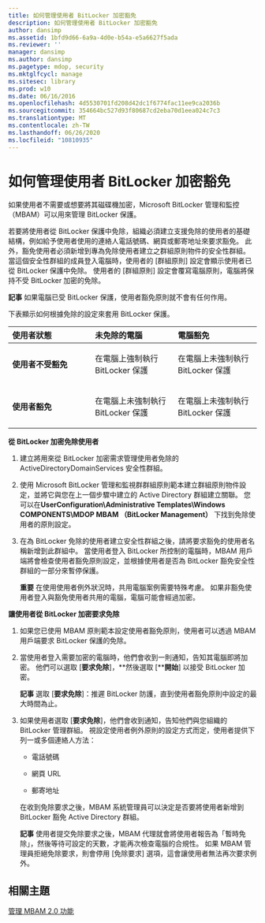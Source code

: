 ```yaml
---
title: 如何管理使用者 BitLocker 加密豁免
description: 如何管理使用者 BitLocker 加密豁免
author: dansimp
ms.assetid: 1bfd9d66-6a9a-4d0e-b54a-e5a6627f5ada
ms.reviewer: ''
manager: dansimp
ms.author: dansimp
ms.pagetype: mdop, security
ms.mktglfcycl: manage
ms.sitesec: library
ms.prod: w10
ms.date: 06/16/2016
ms.openlocfilehash: 4d5530701fd208d42dc1f6774fac11ee9ca2036b
ms.sourcegitcommit: 354664bc527d93f80687cd2eba70d1eea024c7c3
ms.translationtype: MT
ms.contentlocale: zh-TW
ms.lasthandoff: 06/26/2020
ms.locfileid: "10810935"
---
```

# 如何管理使用者 BitLocker 加密豁免


如果使用者不需要或想要將其磁碟機加密，Microsoft BitLocker 管理和監控（MBAM）可以用來管理 BitLocker 保護。

若要將使用者從 BitLocker 保護中免除，組織必須建立支援免除的使用者的基礎結構，例如給予使用者使用的連絡人電話號碼、網頁或郵寄地址來要求豁免。 此外，豁免使用者必須新增到專為免除使用者建立之群組原則物件的安全性群組。 當這個安全性群組的成員登入電腦時，使用者的 [群組原則] 設定會顯示使用者已從 BitLocker 保護中免除。 使用者的 [群組原則] 設定會覆寫電腦原則，電腦將保持不受 BitLocker 加密的免除。

**記事** 如果電腦已受 BitLocker 保護，使用者豁免原則就不會有任何作用。

 

下表顯示如何根據免除的設定來套用 BitLocker 保護。

<table>
<colgroup>
<col width="33%" />
<col width="33%" />
<col width="33%" />
</colgroup>
<thead>
<tr class="header">
<th align="left">使用者狀態</th>
<th align="left">未免除的電腦</th>
<th align="left">電腦豁免</th>
</tr>
</thead>
<tbody>
<tr class="odd">
<td align="left"><p><strong>使用者不受豁免</strong></p></td>
<td align="left"><p>在電腦上強制執行 BitLocker 保護</p></td>
<td align="left"><p>在電腦上未強制執行 BitLocker 保護</p></td>
</tr>
<tr class="even">
<td align="left"><p><strong>使用者豁免</strong></p></td>
<td align="left"><p>在電腦上未強制執行 BitLocker 保護</p></td>
<td align="left"><p>在電腦上未強制執行 BitLocker 保護</p></td>
</tr>
</tbody>
</table>

 

**從 BitLocker 加密免除使用者**

1.  建立將用來從 BitLocker 加密需求管理使用者免除的 ActiveDirectoryDomainServices 安全性群組。

2.  使用 Microsoft BitLocker 管理和監視群群組原則範本建立群組原則物件設定，並將它與您在上一個步驟中建立的 Active Directory 群組建立關聯。 您可以在**UserConfiguration\\Administrative Templates\\Windows COMPONENTS\\MDOP MBAM （BitLocker Management）** 下找到免除使用者的原則設定。

3.  在為 BitLocker 免除的使用者建立安全性群組之後，請將要求豁免的使用者名稱新增到此群組中。 當使用者登入 BitLocker 所控制的電腦時，MBAM 用戶端將會檢查使用者豁免原則設定，並根據使用者是否為 BitLocker 豁免安全性群組的一部分來暫停保護。

    **重要** 在使用使用者例外狀況時，共用電腦案例需要特殊考慮。 如果非豁免使用者登入與豁免使用者共用的電腦，電腦可能會經過加密。

     

**讓使用者從 BitLocker 加密要求免除**

1.  如果您已使用 MBAM 原則範本設定使用者豁免原則，使用者可以透過 MBAM 用戶端要求 BitLocker 保護的免除。

2.  當使用者登入需要加密的電腦時，他們會收到一則通知，告知其電腦即將加密。 他們可以選取 [**要求免除**]，**然後選取 [****開始**] 以接受 BitLocker 加密。

    **記事** 選取 [**要求免除**]：推遲 BitLocker 防護，直到使用者豁免原則中設定的最大時間為止。

     

3.  如果使用者選取 [**要求免除**]，他們會收到通知，告知他們與您組織的 BitLocker 管理群組。 視設定使用者例外原則的設定方式而定，使用者提供下列一或多個連絡人方法：

    -   電話號碼

    -   網頁 URL

    -   郵寄地址

    在收到免除要求之後，MBAM 系統管理員可以決定是否要將使用者新增到 BitLocker 豁免 Active Directory 群組。

    **記事** 使用者提交免除要求之後，MBAM 代理就會將使用者報告為「暫時免除」，然後等待可設定的天數，才能再次檢查電腦的合規性。 如果 MBAM 管理員拒絕免除要求，則會停用 [免除要求] 選項，這會讓使用者無法再次要求例外。

     

## 相關主題


[管理 MBAM 2.0 功能](administering-mbam-20-features-mbam-2.md)

 

 





